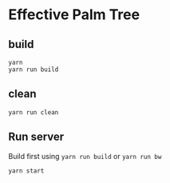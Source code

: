 # Effective Palm Tree

## build
```
yarn
yarn run build
```

## clean
```
yarn run clean
```

## Run server
Build first using `yarn run build` or `yarn run bw`
```
yarn start
```
